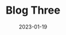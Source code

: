 ---
title: "Blog Three"
description: "Blog Three"
keywords: "Blog Three"
layout: single-blog
#icon: "icon_cThree_alt"
image: "/img/blogs/3.jpg"
title_listing_page: "SEO: The Movie By Ignite Visibility"
detailpageimage: "/img/blogs/detail-image.jpg"
alt_txt: "image alt text"
title_txt: "image title text"
imagecaption: "image caption text"
summary_listing_page: "Blog Three At vero eos et accusam et justo duo dolores et ea rebum. Stet gubergren no sea takimata sanctus est"
categories: ["Blog", "Web Development"]
socialshare: true
draft: false
weight: 3
date: 2023-01-19
---